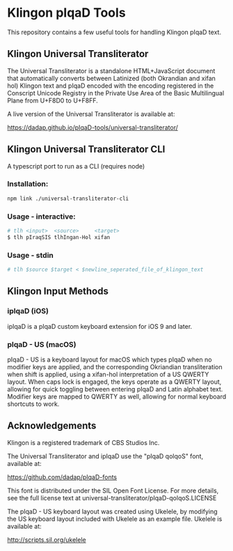 Klingon pIqaD Tools
===================

This repository contains a few useful tools for handling Klingon pIqaD text.

Klingon Universal Transliterator
--------------------------------

The Universal Transliterator is a standalone HTML+JavaScript document that
automatically converts between Latinized (both Okrandian and xifan hol) Klingon
text and pIqaD encoded with the encoding registered in the Conscript Unicode
Registry in the Private Use Area of the Basic Multilingual Plane from U+F8D0
to U+F8FF.

A live version of the Universal Transliterator is available at:

<https://dadap.github.io/pIqaD-tools/universal-transliterator/>

Klingon Universal Transliterator CLI
------------------------------------

A typescript port to run as a CLI (requires node)

### Installation:

``` sh
npm link ./universal-transliterator-cli
```

### Usage - interactive:

``` sh
# tlh <input>  <source>     <target>
$ tlh pIraqSIS tlhIngan-Hol xifan
```

### Usage - stdin
``` sh
# tlh $source $target < $newline_seperated_file_of_klingon_text
```

Klingon Input Methods
---------------------

### ipIqaD (iOS)

ipIqaD is a pIqaD custom keyboard extension for iOS 9 and later.

### pIqaD - US (macOS)

pIqaD - US is a keyboard layout for macOS which types pIqaD when no modifier
keys are applied, and the corresponding Okriandian transliteration when shift is
applied, using a xifan-hol interpretation of a US QWERTY layout. When caps lock
is engaged, the keys operate as a QWERTY layout, allowing for quick toggling
between entering pIqaD and Latin alphabet text. Modifier keys are mapped to
QWERTY as well, allowing for normal keyboard shortcuts to work.

Acknowledgements
----------------

Klingon is a registered trademark of CBS Studios Inc.

The Universal Transliterator and ipIqaD use the "pIqaD qolqoS" font, available
at:

<https://github.com/dadap/pIqaD-fonts>

This font is distributed under the SIL Open Font License. For more details, see
the full license text at universal-transliterator/pIqaD-qolqoS.LICENSE

The pIqaD - US keyboard layout was created using Ukelele, by modifying the US
keyboard layout included with Ukelele as an example file. Ukelele is available
at:

<http://scripts.sil.org/ukelele>
